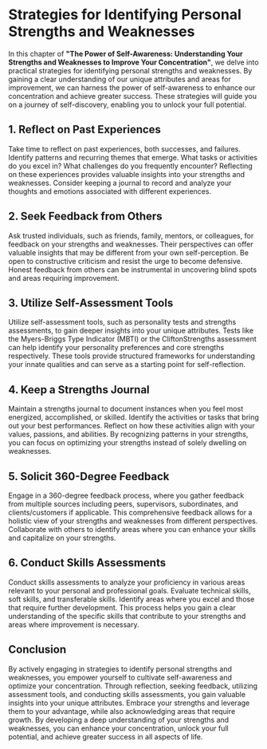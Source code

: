 Strategies for Identifying Personal Strengths and Weaknesses
=====================================================================

In this chapter of **"The Power of Self-Awareness: Understanding Your Strengths and Weaknesses to Improve Your Concentration"**, we delve into practical strategies for identifying personal strengths and weaknesses. By gaining a clear understanding of our unique attributes and areas for improvement, we can harness the power of self-awareness to enhance our concentration and achieve greater success. These strategies will guide you on a journey of self-discovery, enabling you to unlock your full potential.

**1. Reflect on Past Experiences**
----------------------------------

Take time to reflect on past experiences, both successes, and failures. Identify patterns and recurring themes that emerge. What tasks or activities do you excel in? What challenges do you frequently encounter? Reflecting on these experiences provides valuable insights into your strengths and weaknesses. Consider keeping a journal to record and analyze your thoughts and emotions associated with different experiences.

**2. Seek Feedback from Others**
--------------------------------

Ask trusted individuals, such as friends, family, mentors, or colleagues, for feedback on your strengths and weaknesses. Their perspectives can offer valuable insights that may be different from your own self-perception. Be open to constructive criticism and resist the urge to become defensive. Honest feedback from others can be instrumental in uncovering blind spots and areas requiring improvement.

**3. Utilize Self-Assessment Tools**
------------------------------------

Utilize self-assessment tools, such as personality tests and strengths assessments, to gain deeper insights into your unique attributes. Tests like the Myers-Briggs Type Indicator (MBTI) or the CliftonStrengths assessment can help identify your personality preferences and core strengths respectively. These tools provide structured frameworks for understanding your innate qualities and can serve as a starting point for self-reflection.

**4. Keep a Strengths Journal**
-------------------------------

Maintain a strengths journal to document instances when you feel most energized, accomplished, or skilled. Identify the activities or tasks that bring out your best performances. Reflect on how these activities align with your values, passions, and abilities. By recognizing patterns in your strengths, you can focus on optimizing your strengths instead of solely dwelling on weaknesses.

**5. Solicit 360-Degree Feedback**
----------------------------------

Engage in a 360-degree feedback process, where you gather feedback from multiple sources including peers, supervisors, subordinates, and clients/customers if applicable. This comprehensive feedback allows for a holistic view of your strengths and weaknesses from different perspectives. Collaborate with others to identify areas where you can enhance your skills and capitalize on your strengths.

**6. Conduct Skills Assessments**
---------------------------------

Conduct skills assessments to analyze your proficiency in various areas relevant to your personal and professional goals. Evaluate technical skills, soft skills, and transferable skills. Identify areas where you excel and those that require further development. This process helps you gain a clear understanding of the specific skills that contribute to your strengths and areas where improvement is necessary.

**Conclusion**
--------------

By actively engaging in strategies to identify personal strengths and weaknesses, you empower yourself to cultivate self-awareness and optimize your concentration. Through reflection, seeking feedback, utilizing assessment tools, and conducting skills assessments, you gain valuable insights into your unique attributes. Embrace your strengths and leverage them to your advantage, while also acknowledging areas that require growth. By developing a deep understanding of your strengths and weaknesses, you can enhance your concentration, unlock your full potential, and achieve greater success in all aspects of life.

